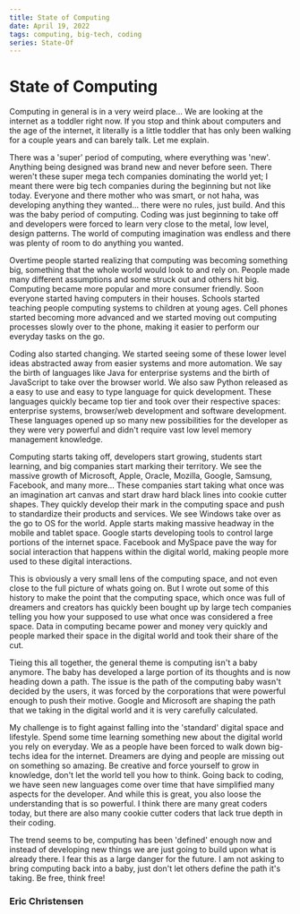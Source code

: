 ```yaml
---
title: State of Computing
date: April 19, 2022
tags: computing, big-tech, coding
series: State-Of
---
```


# State of Computing

Computing in general is in a very weird place... We are looking at the internet as a toddler right now. If you stop and think about computers and the age of the internet, it literally is a little toddler that has only been walking for a couple years and can barely talk. Let me explain.

There was a 'super' period of computing, where everything was 'new'. Anything being designed was brand new and never before seen. There weren't these super mega tech companies dominating the world yet; I meant there were big tech companies during the beginning but not like today. Everyone and there mother who was smart, or not haha, was developing anything they wanted... there were no rules, just build. And this was the baby period of computing. Coding was just beginning to take off and developers were forced to learn very close to the metal, low level, design patterns. The world of computing imagination was endless and there was plenty of room to do anything you wanted.

Overtime people started realizing that computing was becoming something big, something that the whole world would look to and rely on. People made many different assumptions and some struck out and others hit big. Computing became more popular and more consumer friendly. Soon everyone started having computers in their houses. Schools started teaching people computing systems to children at young ages. Cell phones started becoming more advanced and we started moving out computing processes slowly over to the phone, making it easier to perform our everyday tasks on the go.

Coding also started changing. We started seeing some of these lower level ideas abstracted away from easier systems and more automation. We say the birth of languages like Java for enterprise systems and the birth of JavaScript to take over the browser world. We also saw Python released as a easy to use and easy to type language for quick development. These languages quickly became top tier and took over their respective spaces: enterprise systems, browser/web development and software development. These languages opened up so many new possibilities for the developer as they were very powerful and didn't require vast low level memory management knowledge.

Computing starts taking off, developers start growing, students start learning, and big companies start marking their territory. We see the massive growth of Microsoft, Apple, Oracle, Mozilla, Google, Samsung, Facebook, and many more... These companies start taking what once was an imagination art canvas and start draw hard black lines into cookie cutter shapes. They quickly develop their mark in the computing space and push to standardize their products and services. We see Windows take over as the go to OS for the world. Apple starts making massive headway in the mobile and tablet space. Google starts developing tools to control large portions of the internet space. Facebook and MySpace pave the way for social interaction that happens within the digital world, making people more used to these digital interactions.

This is obviously a very small lens of the computing space, and not even close to the full picture of whats going on. But I wrote out some of this history to make the point that the computing space, which once was full of dreamers and creators has quickly been bought up by large tech companies telling you how your supposed to use what once was considered a free space. Data in computing became power and money very quickly and people marked their space in the digital world and took their share of the cut.

Tieing this all together, the general theme is computing isn't a baby anymore. The baby has developed a large portion of its thoughts and is now heading down a path. The issue is the path of the computing baby wasn't decided by the users, it was forced by the corporations that were powerful enough to push their motive. Google and Microsoft are shaping the path that we taking in the digital world and it is very carefully calculated.

My challenge is to fight against falling into the 'standard' digital space and lifestyle. Spend some time learning something new about the digital world you rely on everyday. We as a people have been forced to walk down big-techs idea for the internet. Dreamers are dying and people are missing out on something so amazing. Be creative and force yourself to grow in knowledge, don't let the world tell you how to think. Going back to coding, we have seen new languages come over time that have simplified many aspects for the developer. And while this is great, you also loose the understanding that is so powerful. I think there are many great coders today, but there are also many cookie cutter coders that lack true depth in their coding.

The trend seems to be, computing has been 'defined' enough now and instead of developing new things we are just going to build upon what is already there. I fear this as a large danger for the future. I am not asking to bring computing back into a baby, just don't let others define the path it's taking. Be free, think free!

### Eric Christensen
